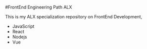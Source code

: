 #FrontEnd Engineering Path ALX

This is my ALX specialization repository on FrontEnd Development, 

- JavaScript
- React
- Nodejs
- Vue
 
